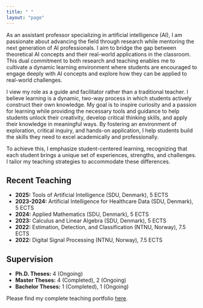 ```yaml
---
title: " "
layout: "page"
---
```


As an assistant professor specializing in artificial intelligence (AI), I am passionate about advancing the field through research while mentoring the next generation of AI professionals. I aim to bridge the gap between theoretical AI concepts and their real-world applications in the classroom. This dual commitment to both research and teaching enables me to cultivate a dynamic learning environment where students are encouraged to engage deeply with AI concepts and explore how they can be applied to real-world challenges.

I view my role as a guide and facilitator rather than a traditional teacher. I believe learning is a dynamic, two-way process in which students actively construct their own knowledge. My goal is to inspire curiosity and a passion for learning while providing the necessary tools and guidance to help students unlock their creativity, develop critical thinking skills, and apply their knowledge in meaningful ways. By fostering an environment of exploration, critical inquiry, and hands-on application, I help students build the skills they need to excel academically and professionally.

To achieve this, I emphasize student-centered learning, recognizing that each student brings a unique set of experiences, strengths, and challenges. I tailor my teaching strategies to accommodate these differences.

## Recent Teaching 

- **2025:** Tools of Artificial Intelligence (SDU, Denmark), 5 ECTS  
- **2023-2024:** Artificial Intelligence for Healthcare Data (SDU, Denmark), 5 ECTS  
- **2024:** Applied Mathematics (SDU, Denmark), 5 ECTS  
- **2023:** Calculus and Linear Algebra (SDU, Denmark), 5 ECTS  
- **2022:** Estimation, Detection, and Classification (NTNU, Norway), 7.5 ECTS  
- **2022:** Digital Signal Processing (NTNU, Norway), 7.5 ECTS  

## Supervision

- **Ph.D. Theses:** 4 (Ongoing)  
- **Master Theses:** 4 (Completed), 2 (Ongoing)  
- **Bachelor Theses:** 1 (Completed), 1 (Ongoing)  

Please find my complete teaching portfolio [here](TeachingCV.pdf).

